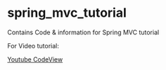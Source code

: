 # spring_mvc_tutorial
Contains Code &amp; information for Spring MVC tutorial

For Video tutorial:

[Youtube CodeView](https://www.youtube.com/watch?v=9MycbpU-pOc)
